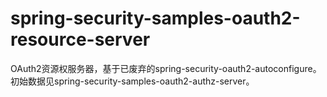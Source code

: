 # spring-security-samples-oauth2-resource-server
OAuth2资源权服务器，基于已废弃的spring-security-oauth2-autoconfigure。  
初始数据见spring-security-samples-oauth2-authz-server。
